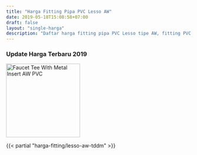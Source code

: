 ```yaml
---
title: "Harga Fitting Pipa PVC Lesso AW"
date: 2019-05-18T15:08:58+07:00
draft: false
layout: "single-harga"
description: "Daftar harga fitting pipa PVC Lesso tipe AW, fitting PVC murah berkualitas."
---
```


### Update Harga Terbaru 2019

<img src="../img/fitting-pvc/faucet-tee-w-metal-insert.png" alt="Faucet Tee With Metal Insert AW PVC" width="200">

{{< partial "harga-fitting/lesso-aw-tddm" >}}